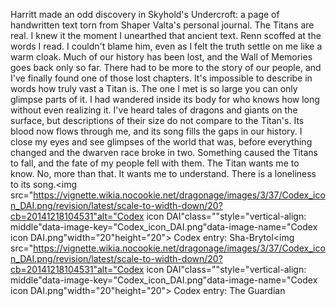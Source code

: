 Harritt made an odd discovery in Skyhold's Undercroft: a page of handwritten text torn from Shaper Valta's personal journal.
The Titans are real. I knew it the moment I unearthed that ancient text. Renn scoffed at the words I read. I couldn't blame him, even as I felt the truth settle on me like a warm cloak. Much of our history has been lost, and the Wall of Memories goes back only so far. There had to be more to the story of our people, and I've finally found one of those lost chapters.
It's impossible to describe in words how truly vast a Titan is. The one I met is so large you can only glimpse parts of it. I had wandered inside its body for who knows how long without even realizing it. I've heard tales of dragons and giants on the surface, but descriptions of their size do not compare to the Titan's.
Its blood now flows through me, and its song fills the gaps in our history. I close my eyes and see glimpses of the world that was, before everything changed and the dwarven race broke in two. Something caused the Titans to fall, and the fate of my people fell with them. The Titan wants me to know. No, more than that. It wants me to understand. There is a loneliness to its song.<img src="https://vignette.wikia.nocookie.net/dragonage/images/3/37/Codex_icon_DAI.png/revision/latest/scale-to-width-down/20?cb=20141218104531"alt="Codex icon DAI"class=""style="vertical-align: middle"data-image-key="Codex_icon_DAI.png"data-image-name="Codex icon DAI.png"width="20"height="20"> Codex entry: Sha-Brytol<img src="https://vignette.wikia.nocookie.net/dragonage/images/3/37/Codex_icon_DAI.png/revision/latest/scale-to-width-down/20?cb=20141218104531"alt="Codex icon DAI"class=""style="vertical-align: middle"data-image-key="Codex_icon_DAI.png"data-image-name="Codex icon DAI.png"width="20"height="20"> Codex entry: The Guardian

